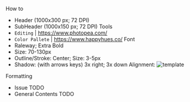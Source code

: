 How to
- Header (1000x300 px; 72 DPI)
- SubHeader (1000x150 px; 72 DPI)
Tools
- `Editing` | https://www.photopea.com/
- `Color Pallete` | https://www.happyhues.co/
Font
- Raleway; Extra Bold
- Size: 70-130px
- Outline/Stroke: Center; Size: 3-5px
- Shadow: (with arrows keys) 3x right; 3x down
Alignment:
![template](#)

Formatting
- Issue TODO
- General Contents TODO
